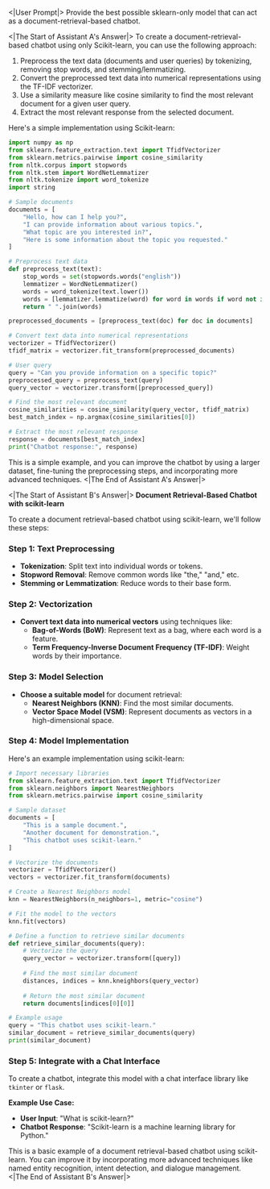<|User Prompt|>
Provide the best possible sklearn-only model that can act as a document-retrieval-based chatbot.

<|The Start of Assistant A's Answer|>
To create a document-retrieval-based chatbot using only Scikit-learn, you can use the following approach:

1. Preprocess the text data (documents and user queries) by tokenizing, removing stop words, and stemming/lemmatizing.
2. Convert the preprocessed text data into numerical representations using the TF-IDF vectorizer.
3. Use a similarity measure like cosine similarity to find the most relevant document for a given user query.
4. Extract the most relevant response from the selected document.

Here's a simple implementation using Scikit-learn:

```python
import numpy as np
from sklearn.feature_extraction.text import TfidfVectorizer
from sklearn.metrics.pairwise import cosine_similarity
from nltk.corpus import stopwords
from nltk.stem import WordNetLemmatizer
from nltk.tokenize import word_tokenize
import string

# Sample documents
documents = [
    "Hello, how can I help you?",
    "I can provide information about various topics.",
    "What topic are you interested in?",
    "Here is some information about the topic you requested."
]

# Preprocess text data
def preprocess_text(text):
    stop_words = set(stopwords.words("english"))
    lemmatizer = WordNetLemmatizer()
    words = word_tokenize(text.lower())
    words = [lemmatizer.lemmatize(word) for word in words if word not in stop_words and word not in string.punctuation]
    return " ".join(words)

preprocessed_documents = [preprocess_text(doc) for doc in documents]

# Convert text data into numerical representations
vectorizer = TfidfVectorizer()
tfidf_matrix = vectorizer.fit_transform(preprocessed_documents)

# User query
query = "Can you provide information on a specific topic?"
preprocessed_query = preprocess_text(query)
query_vector = vectorizer.transform([preprocessed_query])

# Find the most relevant document
cosine_similarities = cosine_similarity(query_vector, tfidf_matrix)
best_match_index = np.argmax(cosine_similarities[0])

# Extract the most relevant response
response = documents[best_match_index]
print("Chatbot response:", response)
```

This is a simple example, and you can improve the chatbot by using a larger dataset, fine-tuning the preprocessing steps, and incorporating more advanced techniques.
<|The End of Assistant A's Answer|>

<|The Start of Assistant B's Answer|>
**Document Retrieval-Based Chatbot with scikit-learn**

To create a document retrieval-based chatbot using scikit-learn, we'll follow these steps:

### Step 1: **Text Preprocessing**

- **Tokenization**: Split text into individual words or tokens.
- **Stopword Removal**: Remove common words like "the," "and," etc.
- **Stemming or Lemmatization**: Reduce words to their base form.

### Step 2: **Vectorization**

- **Convert text data into numerical vectors** using techniques like:
  - **Bag-of-Words (BoW)**: Represent text as a bag, where each word is a feature.
  - **Term Frequency-Inverse Document Frequency (TF-IDF)**: Weight words by their importance.

### Step 3: **Model Selection**

- **Choose a suitable model** for document retrieval:
  - **Nearest Neighbors (KNN)**: Find the most similar documents.
  - **Vector Space Model (VSM)**: Represent documents as vectors in a high-dimensional space.

### Step 4: **Model Implementation**

Here's an example implementation using scikit-learn:

```python
# Import necessary libraries
from sklearn.feature_extraction.text import TfidfVectorizer
from sklearn.neighbors import NearestNeighbors
from sklearn.metrics.pairwise import cosine_similarity

# Sample dataset
documents = [
    "This is a sample document.",
    "Another document for demonstration.",
    "This chatbot uses scikit-learn."
]

# Vectorize the documents
vectorizer = TfidfVectorizer()
vectors = vectorizer.fit_transform(documents)

# Create a Nearest Neighbors model
knn = NearestNeighbors(n_neighbors=1, metric="cosine")

# Fit the model to the vectors
knn.fit(vectors)

# Define a function to retrieve similar documents
def retrieve_similar_documents(query):
    # Vectorize the query
    query_vector = vectorizer.transform([query])
    
    # Find the most similar document
    distances, indices = knn.kneighbors(query_vector)
    
    # Return the most similar document
    return documents[indices[0][0]]

# Example usage
query = "This chatbot uses scikit-learn."
similar_document = retrieve_similar_documents(query)
print(similar_document)
```

### Step 5: **Integrate with a Chat Interface**

To create a chatbot, integrate this model with a chat interface library like `tkinter` or `flask`. 

**Example Use Case:**

- **User Input**: "What is scikit-learn?"
- **Chatbot Response**: "Scikit-learn is a machine learning library for Python."

This is a basic example of a document retrieval-based chatbot using scikit-learn. You can improve it by incorporating more advanced techniques like named entity recognition, intent detection, and dialogue management.
<|The End of Assistant B's Answer|>